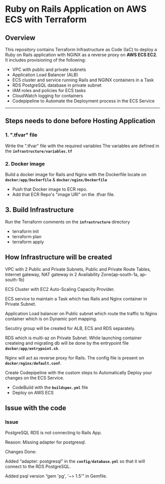 # Ruby on Rails Application on AWS ECS with Terraform

## Overview

This repository contains Terraform Infrastructure as Code (IaC) to deploy a Ruby on Rails application with NGINX as a reverse proxy on **AWS ECS EC2**. It includes provisioning of the following:

- VPC with public and private subnets
- Application Load Balancer (ALB)
- ECS cluster and service running Rails and NGINX containers in a Task
- RDS PostgreSQL database in private subnet
- IAM roles and policies for ECS tasks
- CloudWatch logging for containers
- Codepipeline to Automate the Deployment process in the ECS Service

---

## Steps needs to done before Hosting Application
### 1. ".tfvar" file
Write the ".tfvar" file with the required variables 
The variables are defined in the **`infrastructure/variables.tf`**

### 2. Docker image
Build a docker image for Rails and Nginx with the Dockerfile locate on **`docker/app/Dockerfile`** & **`docker/nginx/Dockerfile`**
- Push that Docker image to ECR repo.
- Add that ECR Repo's "image URI" on the .tfvar file.

## 3. Build Infrastructure
Run the Terraform comments on the **`infrastructure`** directory
 - terraform init
 - terraform plan 
 - terraform apply


## How Infrastructure will be created 
VPC with 2 Public and Private Subnets, Public and Private Route Tables, Internet gateway, NAT gateway in 2 Availability Zone(ap-south-1a, ap-south-1b)

ECS Cluster with EC2 Auto-Scaling Capacity Provider.

ECS service to maintain a Task which has Rails and Nginx container in Private Subnet.

Application Load balancer on Public subnet which route the traffic to Nginx container which is on Dynamic port mapping.

Secutiry group will be created for ALB, ECS and RDS separately.

RDS which is multi-az on Private Subnet. While launching container createing and migrating db will be done by the entrypoint file **`docker/app/entrypoint.sh`**.

Nginx will act as reverse proxy for Rails. The config file is present on **`docker/nginx/default.conf`**.

Create Codepipeline with the custom steps to Automatically Deploy your changes on the ECS Service.
 - CodeBuild with the **`buildspec.yml`** file
 - Deploy on AWS ECS 


## Issue with the code
### Issue
PostgreSQL RDS is not connecting to Rails App.

Reason: Missing adapter for postgresql.

Changes Done:

Added “adapter: postgresql” in the **`config/database.yml`** so that it will connect to the RDS PostgreSQL.

Added psql version “gem 'pg', '~> 1.5'” in Gemfile.
